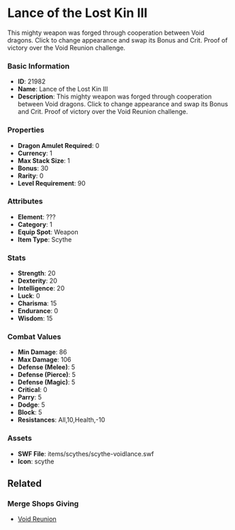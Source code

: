 # Lance of the Lost Kin III

This mighty weapon was forged through cooperation between Void dragons. Click to change appearance and swap its Bonus and Crit. Proof of victory over the Void Reunion challenge.

### Basic Information

- **ID**: 21982
- **Name**: Lance of the Lost Kin III
- **Description**: This mighty weapon was forged through cooperation between Void dragons. Click to change appearance and swap its Bonus and Crit. Proof of victory over the Void Reunion challenge.

### Properties

- **Dragon Amulet Required**: 0
- **Currency**: 1
- **Max Stack Size**: 1
- **Bonus**: 30
- **Rarity**: 0
- **Level Requirement**: 90

### Attributes

- **Element**: ???
- **Category**: 1
- **Equip Spot**: Weapon
- **Item Type**: Scythe

### Stats

- **Strength**: 20
- **Dexterity**: 20
- **Intelligence**: 20
- **Luck**: 0
- **Charisma**: 15
- **Endurance**: 0
- **Wisdom**: 15

### Combat Values

- **Min Damage**: 86
- **Max Damage**: 106
- **Defense (Melee)**: 5
- **Defense (Pierce)**: 5
- **Defense (Magic)**: 5
- **Critical**: 0
- **Parry**: 5
- **Dodge**: 5
- **Block**: 5
- **Resistances**: All,10,Health,-10

### Assets

- **SWF File**: items/scythes/scythe-voidlance.swf
- **Icon**: scythe

## Related

### Merge Shops Giving

- [Void Reunion](../merge-shops/420-void-reunion.md)

